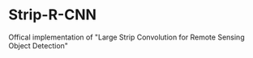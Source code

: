 # Strip-R-CNN
Offical implementation of "Large Strip Convolution for Remote Sensing Object Detection"
